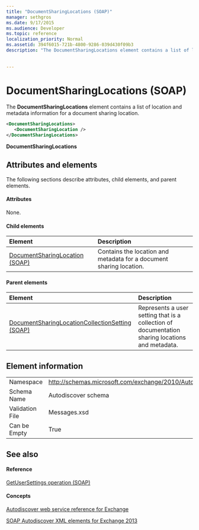 ```yaml
---
title: "DocumentSharingLocations (SOAP)"
manager: sethgros
ms.date: 9/17/2015
ms.audience: Developer
ms.topic: reference
localization_priority: Normal
ms.assetid: 394f6015-721b-4800-9286-039d430f09b3
description: "The DocumentSharingLocations element contains a list of location and metadata information for a document sharing location."
 
 
---
```


# DocumentSharingLocations (SOAP)

The **DocumentSharingLocations** element contains a list of location and metadata information for a document sharing location. 
  
```XML
<DocumentSharingLocations>
   <DocumentSharingLocation />
</DocumentSharingLocations>
```

 **DocumentSharingLocations**
## Attributes and elements

The following sections describe attributes, child elements, and parent elements.
  
#### Attributes

None.
  
#### Child elements

|**Element**|**Description**|
|:-----|:-----|
|[DocumentSharingLocation (SOAP)](documentsharinglocation-soap.md) <br/> |Contains the location and metadata for a document sharing location.  <br/> |
   
#### Parent elements

|**Element**|**Description**|
|:-----|:-----|
|[DocumentSharingLocationCollectionSetting (SOAP)](documentsharinglocationcollectionsetting-soap.md) <br/> |Represents a user setting that is a collection of documentation sharing locations and metadata.  <br/> |
   
## Element information

|||
|:-----|:-----|
|Namespace  <br/> |http://schemas.microsoft.com/exchange/2010/Autodiscover  <br/> |
|Schema Name  <br/> |Autodiscover schema  <br/> |
|Validation File  <br/> |Messages.xsd  <br/> |
|Can be Empty  <br/> |True  <br/> |
   
## See also

#### Reference

[GetUserSettings operation (SOAP)](getusersettings-operation-soap.md)
#### Concepts

[Autodiscover web service reference for Exchange](autodiscover-web-service-reference-for-exchange.md)
  
[SOAP Autodiscover XML elements for Exchange 2013](soap-autodiscover-xml-elements-for-exchange-2013.md)

